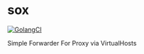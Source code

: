 # sox

[![GolangCI](https://golangci.com/badges/github.com/metajar/sox.svg)](https://golangci.com)


Simple Forwarder For Proxy via VirtualHosts
